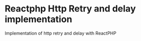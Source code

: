 # Reactphp Http Retry and delay implementation
Implementation of http retry and delay with ReactPHP
